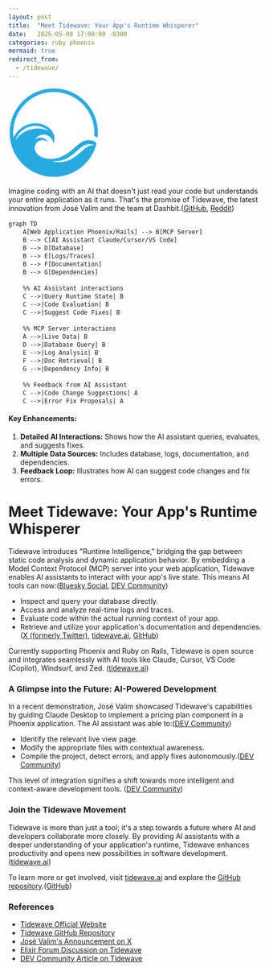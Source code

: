 ```yaml
---
layout: post
title:  "Meet Tidewave: Your App's Runtime Whisperer"
date:   2025-05-08 17:00:00 -0300
categories: ruby phoenix
mermaid: true
redirect_from: 
  - /tidewave/
---
```


<img src="/assets/images/tidewave.png" style="border-radius: 50%;" alt="Ruby's AI Awakening">

Imagine coding with an AI that doesn't just read your code but understands your entire application as it runs. That's the promise of Tidewave, the latest innovation from José Valim and the team at Dashbit.([GitHub][1], [Reddit][2])

```mermaid!
graph TD
    A[Web Application Phoenix/Rails] --> B[MCP Server]
    B --> C[AI Assistant Claude/Cursor/VS Code]
    B --> D[Database]
    B --> E[Logs/Traces]
    B --> F[Documentation]
    B --> G[Dependencies]
    
    %% AI Assistant interactions
    C -->|Query Runtime State| B
    C -->|Code Evaluation| B
    C -->|Suggest Code Fixes| B
    
    %% MCP Server interactions
    A -->|Live Data| B
    D -->|Database Query| B
    E -->|Log Analysis| B
    F -->|Doc Retrieval| B
    G -->|Dependency Info| B
    
    %% Feedback from AI Assistant
    C -->|Code Change Suggestions| A
    C -->|Error Fix Proposals| A
```

#### Key Enhancements:

1. **Detailed AI Interactions:** Shows how the AI assistant queries, evaluates, and suggests fixes.
2. **Multiple Data Sources:** Includes database, logs, documentation, and dependencies.
3. **Feedback Loop:** Illustrates how AI can suggest code changes and fix errors.


# **Meet Tidewave: Your App's Runtime Whisperer**

Tidewave introduces "Runtime Intelligence," bridging the gap between static code analysis and dynamic application behavior. By embedding a Model Context Protocol (MCP) server into your web application, Tidewave enables AI assistants to interact with your app's live state. This means AI tools can now:([Bluesky Social][3], [DEV Community][4])

* Inspect and query your database directly.
* Access and analyze real-time logs and traces.
* Evaluate code within the actual running context of your app.
* Retrieve and utilize your application's documentation and dependencies.([X (formerly Twitter)][5], [tidewave.ai][6], [GitHub][1])

Currently supporting Phoenix and Ruby on Rails, Tidewave is open source and integrates seamlessly with AI tools like Claude, Cursor, VS Code (Copilot), Windsurf, and Zed. ([tidewave.ai][6])


### A Glimpse into the Future: AI-Powered Development

In a recent demonstration, José Valim showcased Tidewave's capabilities by guiding Claude Desktop to implement a pricing plan component in a Phoenix application. The AI assistant was able to:([DEV Community][4])

* Identify the relevant live view page.
* Modify the appropriate files with contextual awareness.
* Compile the project, detect errors, and apply fixes autonomously.([DEV Community][4])

This level of integration signifies a shift towards more intelligent and context-aware development tools. ([DEV Community][4])


### Join the Tidewave Movement

Tidewave is more than just a tool; it's a step towards a future where AI and developers collaborate more closely. By providing AI assistants with a deeper understanding of your application's runtime, Tidewave enhances productivity and opens new possibilities in software development.([tidewave.ai][6])

To learn more or get involved, visit [tidewave.ai](https://tidewave.ai) and explore the [GitHub repository](https://github.com/tidewave-ai/tidewave_phoenix).([GitHub][1])


### References

* [Tidewave Official Website](https://tidewave.ai)
* [Tidewave GitHub Repository](https://github.com/tidewave-ai/tidewave_phoenix)
* [José Valim's Announcement on X](https://x.com/josevalim/status/1917296901268910405)
* [Elixir Forum Discussion on Tidewave](https://elixirforum.com/t/tidewave-has-just-been-announced-by-jose-valim/70674)
* [DEV Community Article on Tidewave](https://dev.to/adolfont/tidewave-connecting-web-apps-to-ai-powered-development-248h)

[1]: https://github.com/tidewave-ai/tidewave_phoenix?utm_source=chatgpt.com "Tidewave for Phoenix - GitHub"
[2]: https://www.reddit.com/r/elixir/comments/1kayr1n/tidewave_beyond_code_intelligence_just_announced/?utm_source=chatgpt.com "Tidewave | Beyond code intelligence - Just announced from Dashbit ..."
[3]: https://bsky.app/profile/did%3Aplc%3A6h6jhmuogujxac24oilywd45/post/3lny46c2bdc2x?utm_source=chatgpt.com "José Valim: \"Introducing Tidewave: tidewave.ai While working on ..."
[4]: https://dev.to/adolfont/tidewave-connecting-web-apps-to-ai-powered-development-248h?utm_source=chatgpt.com "Tidewave: Connecting Web Apps to AI-Powered Development"
[5]: https://x.com/josevalim/status/1917296901268910405?utm_source=chatgpt.com "José Valim - X"
[6]: https://tidewave.ai/?utm_source=chatgpt.com "Tidewave"
